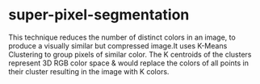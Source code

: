 # super-pixel-segmentation
This technique reduces the number of distinct colors in an image, to produce a visually similar but compressed image.It uses K-Means Clustering to group pixels of similar color. The K centroids of the clusters represent 3D RGB color space &amp; would replace the colors of all points in their cluster resulting in the image with K colors. 
